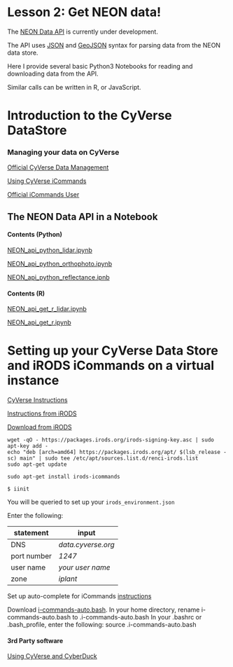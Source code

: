 # Lesson 2: Get NEON data!

The [NEON Data API](https://github.com/NEONScience/neon-data-api) is currently under development.

The API uses [JSON](https://www.json.org/) and [GeoJSON](http://geojson.org/) syntax for parsing data from the NEON data store.

Here I provide several basic Python3 Notebooks for reading and downloading data from the API.

Similar calls can be written in R, or JavaScript. 

Introduction to the CyVerse DataStore
=====================================

### Managing your data on CyVerse

[Official CyVerse Data Management](http://www.cyverse.org/manage-data)

[Using CyVerse iCommands](https://pods.iplantcollaborative.org/wiki/display/DS/Using+iCommands)

[Official iCommands User](https://docs.irods.org/4.2.2/icommands/user/)

## The NEON Data API in a Notebook

#### Contents (Python)

[NEON_api_python_lidar.ipynb]()

[NEON_api_python_orthophoto.ipynb]()

[NEON_api_python_reflectance.ipnb]()

#### Contents (R)

[NEON_api_get_r_lidar.ipynb]()

[NEON_api_get_r.ipynb]()

Setting up your CyVerse Data Store and iRODS iCommands on a virtual instance
============================================================================

[CyVerse Instructions](https://pods.iplantcollaborative.org/wiki/display/DS/Setting+Up+iCommands)

[Instructions from iRODS](https://packages.irods.org/)

[Download from iRODS](https://irods.org/download/)

```
wget -qO - https://packages.irods.org/irods-signing-key.asc | sudo apt-key add -
echo "deb [arch=amd64] https://packages.irods.org/apt/ $(lsb_release -sc) main" | sudo tee /etc/apt/sources.list.d/renci-irods.list
sudo apt-get update

sudo apt-get install irods-icommands
```

```
$ iinit
```
You will be queried to set up your `irods_environment.json`

Enter the following:

|statement|input|  
|---------|-----|
| DNS | *data.cyverse.org* |
|port number|*1247*|
|user name| *your user name*|
|zone|*iplant*|

Set up auto-complete for iCommands
[instructions](https://pods.iplantcollaborative.org/wiki/display/DS/Setting+Up+iCommands)

Download [i-commands-auto.bash](https://pods.iplantcollaborative.org/wiki/download/attachments/6720192/i-commands-auto.bash).
In your home directory, rename i-commands-auto.bash to .i-commands-auto.bash
In your .bashrc or .bash_profile, enter the following: 
source .i-commands-auto.bash

#### 3rd Party software

[Using CyVerse and CyberDuck](http://cyberduck-quickstart.readthedocs.io/en/latest/#)
